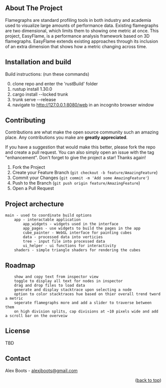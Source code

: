 <!-- ABOUT THE PROJECT -->
## About The Project

Flamegraphs are standard profiling tools in both industry and academia used to visualize large amounts of performance data. 
Existing flamegraphs are two dimensional, which limits them to showing one metric at once. 
This project, EasyFlame, is a performance analysis framework based on 3D flamegraphs.
EasyFlame extends existing approaches through its inclusion of an extra dimension that shows how a metric changing across time.

## Installation and build 

Build instructions: (run these commands)

0. clone repo and enter the 'rustBuild' folder 
1. rustup install 1.30.0
2. cargo install --locked trunk
3. trunk serve --release
4. navigate to http://127.0.0.1:8080/web in an incognito browser window 

<!-- CONTRIBUTING -->
## Contributing

Contributions are what make the open source community such an amazing place. Any contributions you make are **greatly appreciated**.

If you have a suggestion that would make this better, please fork the repo and create a pull request. You can also simply open an issue with the tag "enhancement".
Don't forget to give the project a star! Thanks again!

1. Fork the Project
2. Create your Feature Branch (`git checkout -b feature/AmazingFeature`)
3. Commit your Changes (`git commit -m 'Add some AmazingFeature'`)
4. Push to the Branch (`git push origin feature/AmazingFeature`)
5. Open a Pull Request

## Project archecture

    main - used to coordinate build options
        app - interactable application
            app_widgets - widgets used in the interface
            app_pages - use widgets to build the pages in the app
            cube_painter - WebGL interface for painting cubes
            data - processed data into verticies
            tree - input file into processed data
            ui_helper - ui functions for interactivity
        shaders - simple triangle shaders for rendering the cubes

## Roadmap

        show and copy text from inspector view 
        toggle to display all text for nodes in inspector 
        drag and drop files to load data
        generate and display stacktrace upon selecting a node
        option to color stacktraces hue based on thier overall trend tword a metric
        seperate flamegraphs more and add a slider to traverse between them
        on high division splits, cap divisions at ~10 pixels wide and add a scroll bar on the overveiw

<!-- LICENSE -->
## License

 TBD


<!-- CONTACT -->
## Contact

Alex Boots - alexjboots@gmail.com


<p align="right">(<a href="#readme-top">back to top</a>)</p>













